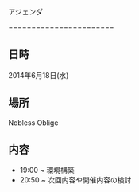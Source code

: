 アジェンダ

=======================

## 日時
2014年6月18日(水)

## 場所
Nobless Oblige 

## 内容
- 19:00 ~ 	環境構築 
- 20:50 ~ 	次回内容や開催内容の検討